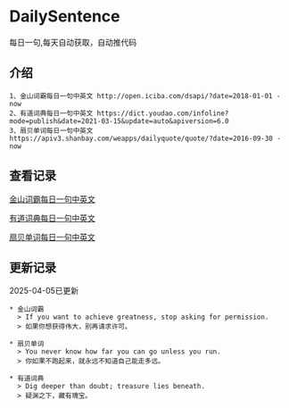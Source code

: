 # DailySentence

每日一句,每天自动获取，自动推代码

## 介绍

```
1、金山词霸每日一句中英文 http://open.iciba.com/dsapi/?date=2018-01-01 - now
2、有道词典每日一句中英文 https://dict.youdao.com/infoline?mode=publish&date=2021-03-15&update=auto&apiversion=6.0
3、扇贝单词每日一句中英文 https://apiv3.shanbay.com/weapps/dailyquote/quote/?date=2016-09-30 - now
```

## 查看记录

[金山词霸每日一句中英文](./data/iciba/)

[有道词典每日一句中英文](./data/youdao/)

[扇贝单词每日一句中英文](./data/shanbay/)

## 更新记录
2025-04-05已更新 
```
* 金山词霸
  > If you want to achieve greatness, stop asking for permission.
  > 如果你想获得伟大，别再请求许可。

* 扇贝单词
  > You never know how far you can go unless you run.
  > 你如果不跑起来，就永远不知道自己能走多远。

* 有道词典
  > Dig deeper than doubt; treasure lies beneath.
  > 疑渊之下，藏有瑰宝。

```

